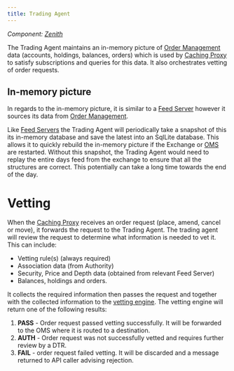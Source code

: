 ```yaml
---
title: Trading Agent
---
```


*Component: [Zenith](../../components/zenith/)*

The Trading Agent maintains an in-memory picture of [Order Management](../order-management/) data (accounts, holdings, balances, orders) which is used by [Caching Proxy](../caching-proxy/) to satisfy subscriptions and queries for this data.  It also orchestrates vetting of order requests.

## In-memory picture

In regards to the in-memory picture, it is similar to a [Feed Server](../feed-server/) however it sources its data from [Order Management](../order-management/).

Like [Feed Servers](../feed-server/) the Trading Agent will periodically take a snapshot of this its in-memory database and save the latest into an SqlLite database.  This allows it to quickly rebuild the in-memory picture if the Exchange or [OMS](../../components/oms/) are restarted.  Without this snapshot, the Trading Agent would need to replay the entire days feed from the exchange to ensure that all the structures are correct.  This potentially can take a long time towards the end of the day.

# Vetting

When the [Caching Proxy](../caching-proxy/) receives an order request (place, amend, cancel or move), it forwards the request to the Trading Agent.  The trading agent will review the request to determine what information is needed to vet it.  This can include:

*	Vetting rule(s) (always required)
*	Association data (from Authority)
*	Security, Price and Depth data (obtained from relevant Feed Server)
*	Balances, holdings and orders.

It collects the required information then passes the request and together with the collected information to the [vetting engine](../vetting/).  The vetting engine will return one of the following results:

1. **PASS** - Order request passed vetting successfully.  It will be forwarded to the OMS where it is routed to a destination.
1. **AUTH** - Order request was not successfully vetted and requires further review by a DTR.
1. **FAIL** - order request failed vetting.  It will be discarded and a message returned to API caller advising rejection.
